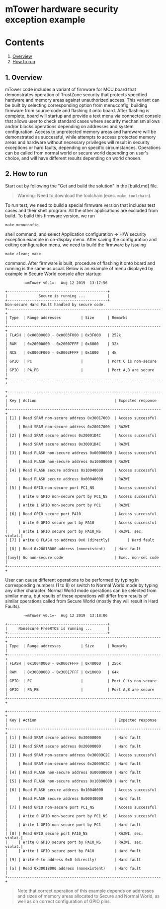 # mTower hardware security exception example

# Contents
1. [Overview](#1-overview)
2. [How to run](#2-how-to-run)

## 1. Overview
mTower code includes a variant of firmware for MCU board that demonstrates operation of TrustZone security that protects specified hardware and memory areas against unauthorized access. This variant can be built by selecting corresponding option from menuconfig, building firmware from source code and flashing it onto board. After flashing is complete, board will startup and provide a text menu via connected console that allows user to check standard cases where security mechanism allows and/or blocks operations depending on addresses and system configuration. Access to unprotected memory areas and hardware will be demonstrated as successful, while attempts to access protected memory areas and hardware without necessary privileges will result in security exceptions or hard faults, depending on specific circumstances. Operations can be called from normal world or secure world depending on user's choice, and will have different results depending on world chosen.

## 2. How to run
Start out by following the "Get and build the solution" in the [build.md] file.
> Warning: Need to download the toolchain (exec. `make toolchain`).

To run test, we need to build a special firmware version that includes test cases and their shell program. All the other applications are excluded from build. To build this firmware version, we run

```
make menuconfig
```

shell command, and select Application configuration -> H/W security exception example in on-display menu. After saving the configuration and exiting configuration menu, we need to build the firmware by issuing

```
make clean; make
```

command. After firmware is built, procedure of flashing it onto board and running is the same as usual.
Below is an example of menu displayed by example in Secure World console after startup:

```
        -=mTower v0.1=-  Aug 12 2019  13:17:56

+---------------------------------------------+
|              Secure is running ...          |
+---------------------------------------------+
Non-secure Hard Fault handled by secure code.
+---------------------------------------------------------------------+
| Type  | Range addresses         | Size      | Remarks               |
+---------------------------------------------------------------------+
| FLASH | 0x00000000 - 0x0003F000 | 0x3F000   | 252k                  |
| RAM   | 0x20000000 - 0x20007FFF | 0x8000    | 32k                   |
| NCS   | 0x0003F000 - 0x0003FFFF | 0x1000    | 4k                    |
| GPIO  | PC                      |           | Port C is non-secure  |
| GPIO  | PA,PB                   |           | Port A,B are secure   |
+---------------------------------------------------------------------+

+---------------------------------------------------------------------+
| Key | Action                                   | Expected response  |
+---------------------------------------------------------------------+
| [1] | Read SRAM non-secure address 0x30017000  | Access successful  |
|     | Read SRAM non-secure address 0x20017000  | RAZWI              |
| [2] | Read SRAM secure address 0x20001D4C      | Access successful  |
|     | Read SRAM secure address 0x30001D4C      | RAZWI              |
| [3] | Read FLASH non-secure address 0x00000000 | Access successful  |
|     | Read FLASH non-secure address 0x10000000 | RAZWI              |
| [4] | Read FLASH secure address 0x10040000     | Access successful  |
|     | Read FLASH secure address 0x00040000     | RAZWI              |
| [5] | Read GPIO non-secure port PC1_NS         | Access successful  |
|     | Write 0 GPIO non-secure port by PC1_NS   | Access successful  |
|     | Write 1 GPIO non-secure port by PC1      | RAZWI              |
| [6] | Read GPIO secure port PA10               | Access successful  |
|     | Write 0 GPIO secure port by PA10         | Access successful  |
|     | Write 1 GPIO secure port by PA10_NS      | RAZWI, sec. violat.|
| [7] | Write 0 FLASH to address 0x0 (directly)        | Hard fault         |
| [8] | Read 0x20018000 address (nonexistent)    | Hard fault         |
|[any]| Go non-secure code                       | Exec. non-sec code |
+---------------------------------------------------------------------+
```

User can cause different operations to be performed by typing in corresponding
numbers (1 to 8) or switch to Normal World mode by typing any other character.
Normal World mode operations can be selected from similar menu, but results
of these operations will differ from results of similar operations called from
Secure World (mostly they will result in Hard Faults).

```
        -=mTower v0.1=-  Aug 12 2019  13:18:06

+---------------------------------------------+
|     Nonsecure FreeRTOS is running ...       |
+---------------------------------------------+
+---------------------------------------------------------------------+
| Type  | Range addresses         | Size      | Remarks               |
+---------------------------------------------------------------------+
| FLASH | 0x10040000 - 0x0007FFFF | 0x40000   | 256k                  |
| RAM   | 0x30008000 - 0x30017FFF | 0x10000   | 64k                   |
| GPIO  | PC                      |           | Port C is non-secure  |
| GPIO  | PA,PB                   |           | Port A,B are secure   |
+---------------------------------------------------------------------+

+---------------------------------------------------------------------+
| Key | Action                                   | Expected response  |
+---------------------------------------------------------------------+
| [1] | Read SRAM secure address 0x30000000      | Hard fault         |
| [2] | Read SRAM secure address 0x20000000      | Hard fault         |
| [3] | Read SRAM non-secure address 0x30009C2C  | Access successful  |
|     | Read SRAM non-secure address 0x20009C2C  | Hard fault         |
| [4] | Read FLASH non-secure address 0x00000000 | Hard fault         |
| [5] | Read FLASH non-secure address 0x10000000 | Hard fault         |
| [6] | Read FLASH secure address 0x10040000     | Access successful  |
|     | Read FLASH secure address 0x00040000     | Hard fault         |
| [7] | Read GPIO non-secure port PC1_NS         | Access successful  |
|     | Write 0 GPIO non-secure port by PC1_NS   | Access successful  |
|     | Write 1 GPIO non-secure port by PC1      | Hard fault         |
| [8] | Read GPIO secure port PA10_NS            | RAZWI, sec. violat.|
|     | Write 0 GPIO secure port by PA10_NS      | RAZWI, sec. violat.|
|     | Write 1 GPIO secure port by PA10         | Hard fault         |
| [9] | Write 0 to address 0x0 (directly)        | Hard fault         |
| [a] | Read 0x30018000 address (nonexistent)    | Hard fault         |
+---------------------------------------------------------------------+
```
> Note that correct operation of this example depends on addresses and sizes of
memory areas allocated to Secure and Normal World, as well as on correct
configuration of GPIO pins.
